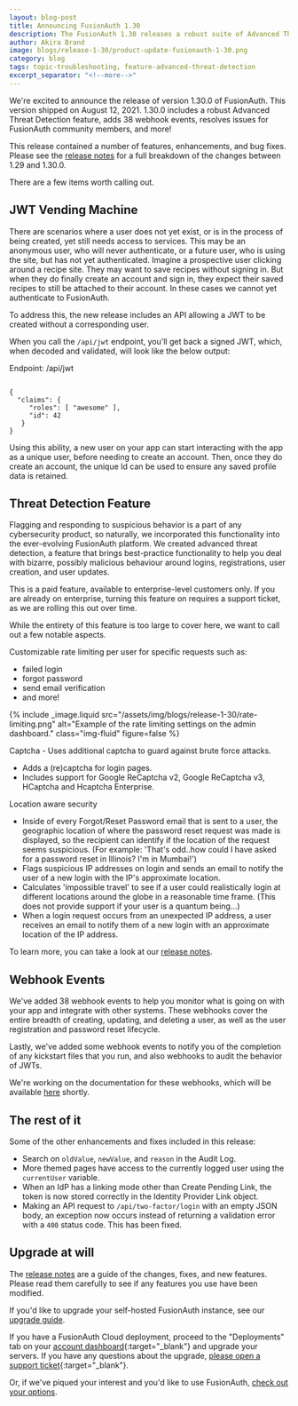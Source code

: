 ```yaml
---
layout: blog-post
title: Announcing FusionAuth 1.30
description: The FusionAuth 1.30 releases a robust suite of Advanced Threat Detection features, a JWT vending machine, myriad webhook events, and more.
author: Akira Brand
image: blogs/release-1-30/product-update-fusionauth-1-30.png
category: blog
tags: topic-troubleshooting, feature-advanced-threat-detection
excerpt_separator: "<!--more-->"
---
```


We're excited to announce the release of version 1.30.0 of FusionAuth. This version shipped on August 12, 2021. 1.30.0 includes a robust Advanced Threat Detection feature, adds 38 webhook events, resolves issues for FusionAuth community members, and more! 

<!--more-->

This release contained a number of features, enhancements, and bug fixes. Please see the [release notes](/docs/v1/tech/release-notes/#version-1-30-0) for a full breakdown of the changes between 1.29 and 1.30.0. 

There are a few items worth calling out.

## JWT Vending Machine

There are scenarios where a user does not yet exist, or is in the process of being created, yet still needs access to services. This may be an anonymous user, who will never authenticate, or a future user, who is using the site, but has not yet authenticated. Imagine a prospective user clicking around a recipe site. They may want to save recipes without signing in.  But when they do finally create an account and sign in, they expect their saved recipes to still be attached to their account.  In these cases we cannot yet authenticate to FusionAuth.

To address this, the new release includes an API allowing a JWT to be created without a corresponding user.   

When you call the `/api/jwt` endpoint, you'll get back a signed JWT, which, when decoded and validated, will look like the below output:  

Endpoint: /api/jwt

```

{
  "claims": {
     "roles": [ "awesome" ],
     "id": 42
   }
}
```

Using this ability, a new user on your app can start interacting with the app as a unique user, before needing to create an account. Then, once they do create an account, the unique Id can be used to ensure any saved profile data is retained. 

## Threat Detection Feature

Flagging and responding to suspicious behavior is a part of any cybersecurity product, so naturally, we incorporated this functionality into the ever-evolving FusionAuth platform. We created advanced threat detection, a feature that brings best-practice functionality to help you deal with bizarre, possibly malicious behaviour around logins, registrations, user creation, and user updates. 

This is a paid feature, available to enterprise-level customers only. If you are already on enterprise, turning this feature on requires a support ticket, as we are rolling this out over time. 

While the entirety of this feature is too large to cover here, we want to call out a few notable aspects.

Customizable rate limiting per user for specific requests such as:
 - failed login
 - forgot password
 - send email verification
 - and more!

{% include _image.liquid src="/assets/img/blogs/release-1-30/rate-limiting.png" alt="Example of the rate limiting settings on the admin dashboard." class="img-fluid" figure=false %}
 
Captcha - Uses additional captcha to guard against brute force attacks. 
- Adds a (re)captcha for login pages.
- Includes support for Google ReCaptcha v2, Google ReCaptcha v3, HCaptcha and Hcaptcha Enterprise.

Location aware security
- Inside of every Forgot/Reset Password email that is sent to a user, the geographic location of where the password reset request was made is displayed, so the recipient can identify if the location of the request seems suspicious. (For example: 'That's odd..how could I have asked for a password reset in Illinois? I'm in Mumbai!')
- Flags suspicious IP addresses on login and sends an email to notify the user of a new login with the IP's approximate location.
- Calculates 'impossible travel' to see if a user could realistically login at different locations around the globe in a reasonable time frame. (This does not provide support if your user is a quantum being...)
- When a login request occurs from an unexpected IP address, a user receives an email to notify them of a new login with an approximate location of the IP address. 

To learn more, you can take a look at our [release notes](/docs/v1/tech/release-notes/#version-1-30-0). 

## Webhook Events

We've added 38 webhook events to help you monitor what is going on with your app and integrate with other systems.  These webhooks cover the entire breadth of creating, updating, and deleting a user, as well as the user registration and password reset lifecycle. 

Lastly, we've added some webhook events to notify you of the completion of any kickstart files that you run, and also webhooks to audit the behavior of JWTs. 

We're working on the documentation for these webhooks, which will be available [here](https://fusionauth.io/docs/v1/tech/apis/webhooks/#overview) shortly.

## The rest of it

Some of the other enhancements and fixes included in this release:

* Search on `oldValue`, `newValue`, and `reason` in the Audit Log.
* More themed pages have access to the currently logged user using the `currentUser` variable.
* When an IdP has a linking mode other than Create Pending Link, the token is now stored correctly in the Identity Provider Link object.
* Making an API request to `/api/two-factor/login` with an empty JSON body, an exception now occurs instead of returning a validation error with a `400` status code. This has been fixed. 

## Upgrade at will

The [release notes](/docs/v1/tech/release-notes/#version-1-30-0) are a guide of the changes, fixes, and new features. Please read them carefully to see if any features you use have been modified.

If you'd like to upgrade your self-hosted FusionAuth instance, see our [upgrade guide](/docs/v1/tech/installation-guide/upgrade/). 

If you have a FusionAuth Cloud deployment, proceed to the "Deployments" tab on your [account dashboard](https://account.fusionauth.io/account/deployment/){:target="_blank"} and upgrade your servers. If you have any questions about the upgrade, [please open a support ticket](https://account.fusionauth.io/account/support/){:target="_blank"}.

Or, if we've piqued your interest and you'd like to use FusionAuth, [check out your options](/pricing/).

